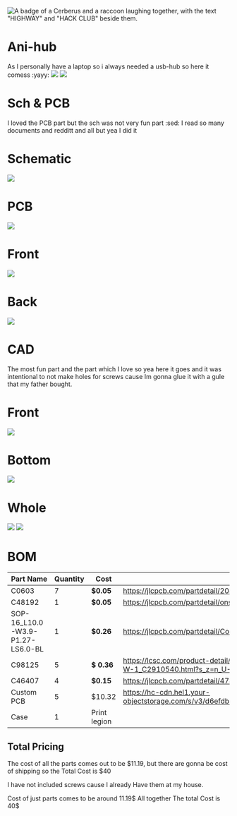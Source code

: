 ![A badge of a Cerberus and a raccoon laughing together, with the text "HIGHWAY" and "HACK CLUB" beside them.](https://hc-cdn.hel1.your-objectstorage.com/s/v3/0bbcca68ffa3845300bb76940f8ad91fd53d2d68_06-30-2025-1618.png)

# Ani-hub
As I personally have a laptop so i always needed a usb-hub so here it comess :yayy:
![](/images/3df.png)
![](/images/3db.png)


# Sch & PCB
I loved the PCB part but the sch was not very fun part :sed: I read so many documents and redditt and all but yea I did it

#  Schematic
![](/images/final_sch.png)

# PCB
![](/images/easyeda.png)

# Front
![](/images/easyeda_f.png)

# Back
![](/images/easyeda_b.png)

# CAD
The most fun part and the part which I love so yea here it goes and it was intentional to not make holes for screws cause Im gonna glue it with a gule that my father bought.

# Front
![](/images/t.png)

# Bottom
![](/images/b.png)

# Whole
![](/images/side.png)
![](/images/full.png)

# BOM
|Part Name|Quantity|Cost|Link|
|-|-|-|-|
|C0603|7|**$0.05**|https://jlcpcb.com/partdetail/20411-CL10A106KP8NNNC/C19702|
|C48192|1|**$0.05**|https://jlcpcb.com/partdetail/onsemi-NSR0320MW2T1G/C48192|
|SOP-16_L10.0-W3.9-P1.27-LS6.0-BL|1|**$0.26**|https://jlcpcb.com/partdetail/CoreChips-SL21A/C192893|
|C98125|5|**$ 0.36**|https://lcsc.com/product-detail/USB-Connectors_Korean-Hroparts-Elec-U-G-O4DD-W-1_C2910540.html?s_z=n_U-G-O4DD-W-1|
|C46407|4|**$0.15**|https://jlcpcb.com/partdetail/47411-903131A1011D10100/C46407|
|Custom PCB|5|$10.32|https://hc-cdn.hel1.your-objectstorage.com/s/v3/d6efdb74ae8e7d52015c414ee3252464e3e7232b_image.png|
|Case|1|Print legion

## Total Pricing

The cost of all the parts comes out to be $11.19, but there are gonna be cost of shipping so the Total Cost is $40

I have not included screws cause I already Have them at my house.

Cost of just parts comes to be around 11.19$
All together The total Cost is 40$
